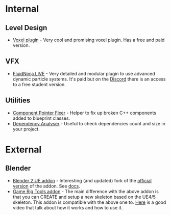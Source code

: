 
# Internal
## Level Design
- [Voxel plugin](https://voxelplugin.com/) - Very cool and promising voxel plugin. Has a free and paid version.
## VFX
- [FluidNinja LIVE](https://www.fab.com/listings/80fcf53e-49f7-4635-a71c-ba81280c6618) - Very detailed and modular plugin to use advanced dynamic particle systems. It's paid but on the [Discord](https://discord.gg/rgEtwua2tu) there is an access to a free student version.
## Utilities
- [Component Pointer Fixer](https://github.com/Duroxxigar/ComponentPointerFixer) - Helper to fix up broken C++ components added to blueprint classes.
- [Dependency Analyser](https://github.com/alessianigretti/DependencyAnalyser) - Useful to check dependencies count and size in your project.

# External
## Blender
- [Blender 2 UE addon](https://github.com/poly-hammer/BlenderTools) - Interesting (and updated) fork of the [official version](https://github.com/EpicGamesExt/BlenderTools) of the addon. See [docs](https://poly-hammer.github.io/BlenderTools/).
- [Game Rig Tools addon](https://toshicg.gumroad.com/l/game_rig_tools) - The main difference with the above addon is that you can CREATE and setup a new skeleton based on the UE4/5 skeleton. This addon is compatible with the above one to. [Here](https://www.youtube.com/watch?v=U23WyAd8o_8) is a good video that talk about how it works and how to use it.



